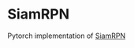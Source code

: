 # SiamRPN

Pytorch implementation of [SiamRPN](http://openaccess.thecvf.com/content_cvpr_2018/papers/Li_High_Performance_Visual_CVPR_2018_paper.pdf)